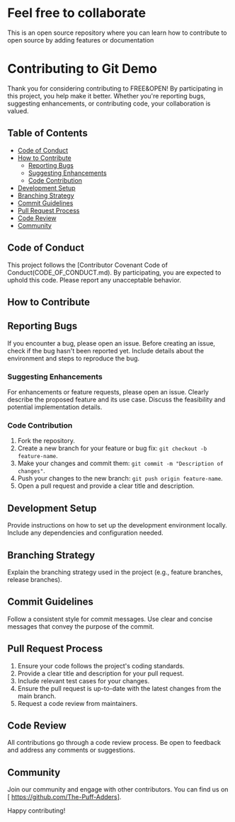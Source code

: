 # Feel free to collaborate
This is an open  source repository where you can learn how to contribute to open source by adding features or documentation

# Contributing to Git Demo

Thank you for considering contributing to FREE&OPEN! By participating in this project, you help make it better. Whether you're reporting bugs, suggesting enhancements, or contributing code, your collaboration is valued.

## Table of Contents

- [Code of Conduct](#code-of-conduct)
- [How to Contribute](#how-to-contribute)
  - [Reporting Bugs](#reporting-bugs)
  - [Suggesting Enhancements](#suggesting-enhancements)
  - [Code Contribution](#code-contribution)
- [Development Setup](#development-setup)
- [Branching Strategy](#branching-strategy)
- [Commit Guidelines](#commit-guidelines)
- [Pull Request Process](#pull-request-process)
- [Code Review](#code-review)
- [Community](#community)

## Code of Conduct

This project follows the [Contributor Covenant Code of Conduct(CODE_OF_CONDUCT.md). By participating, you are expected to uphold this code. Please report any unacceptable behavior.

## How to Contribute

## Reporting Bugs

If you encounter a bug, please open an issue. Before creating an issue, check if the bug hasn't been reported yet. Include details about the environment and steps to reproduce the bug.

### Suggesting Enhancements

For enhancements or feature requests, please open an issue. Clearly describe the proposed feature and its use case. Discuss the feasibility and potential implementation details.

### Code Contribution

1. Fork the repository.
2. Create a new branch for your feature or bug fix: `git checkout -b feature-name`.
3. Make your changes and commit them: `git commit -m "Description of changes"`.
4. Push your changes to the new branch: `git push origin feature-name`.
5. Open a pull request and provide a clear title and description.

## Development Setup

Provide instructions on how to set up the development environment locally. Include any dependencies and configuration needed.

## Branching Strategy

Explain the branching strategy used in the project (e.g., feature branches, release branches).

## Commit Guidelines

Follow a consistent style for commit messages. Use clear and concise messages that convey the purpose of the commit.

## Pull Request Process

1. Ensure your code follows the project's coding standards.
2. Provide a clear title and description for your pull request.
3. Include relevant test cases for your changes.
4. Ensure the pull request is up-to-date with the latest changes from the main branch.
5. Request a code review from maintainers.

## Code Review

All contributions go through a code review process. Be open to feedback and address any comments or suggestions.

## Community

Join our community and engage with other contributors. You can find us on [ https://github.com/The-Puff-Adders].

Happy contributing!
